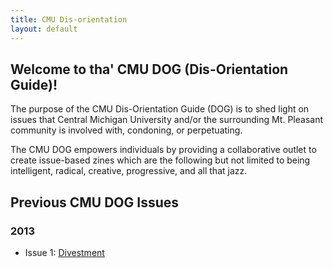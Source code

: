 ```yaml
---
title: CMU Dis-orientation
layout: default
---
```


## Welcome to tha' CMU DOG (Dis-Orientation Guide)!

The purpose of the CMU Dis-Orientation Guide (DOG) is to shed light on issues that Central Michigan University and/or the surrounding Mt. Pleasant community is involved with, condoning, or perpetuating. 

The CMU DOG empowers individuals by providing a collaborative outlet to create issue-based zines which are the following but not limited to being intelligent, radical, creative, progressive, and all that jazz.

## Previous CMU DOG Issues

### 2013

- Issue 1: [Divestment](http://cmu.dis-orientation.info/cmu-dogs/CMUDOGISSUE1DIVESTMENT.pdf)
